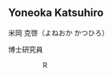 ## Yoneoka Katsuhiro

米岡 克啓（よねおか かつひろ）

博士研究員

<div style="display: flex; gap: 10px;">
<!-- Website -->
  <a href="yoneoka1915hap@gmail.com" title="Email">
    <i class="fas fa-envelope"></i>
  </a>

<!-- Website -->
  <a href="https://sites.google.com/view/ferns-yoneoka/home?authuser=0" title="Website">
    <i class="fas fa-globe"></i>
  </a>

<!-- ORCID -->
  <a href="https://orcid.org/0009-0000-4985-9340" title="ORCID">
    <i class="ai ai-orcid"></i>
  </a>

<!-- Google Scholar -->
  <a href="https://scholar.google.co.jp/citations?user=BsAoBU8AAAAJ&hl=ja" title="Google Scholar">
    <i class="ai ai-google-scholar"></i>
  </a>

<!-- GitHub -->
  <a href="https://github.com/yoneoka-katsuhiro" title="GitHub">
    <i class="fab fa-github"></i>
  </a>

<!-- Twitter (現在はX) -->
  <a href="https://twitter.com/yoneoka1915hap" title="Twitter">
    <i class="fab fa-x-twitter"></i>
  </a>

<!-- ResearchGate -->
  <a href="https://www.researchgate.net/profile/Katsuhiro_Yoneoka" title="ResearchGate">
    <i class="fab fa-researchgate"></i>
  </a>

<!-- Researchmap -->
  <a href="https://researchmap.jp/yoneoka_fern" title="Researchmap">
    <img src="https://researchmap.jp/favicon.ico" alt="Researchmap" style="height: 1em;">
  </a>

</div>